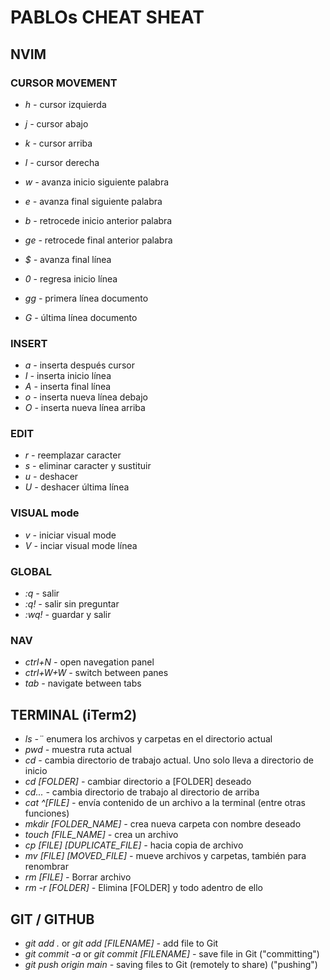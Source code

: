 # PABLOs CHEAT SHEAT

## NVIM ##

### CURSOR MOVEMENT

- *h -*    cursor izquierda
- *j -*    cursor abajo
- *k -*    cursor arriba
- *l -*    cursor derecha

- *w -*     avanza inicio siguiente palabra
- *e -*    avanza final siguiente palabra
- *b -*    retrocede inicio anterior palabra
- *ge -* retrocede final anterior palabra

- *$ -*   avanza final línea
- *0 -*   regresa inicio línea

- *gg -* primera línea documento
- *G -*  última línea documento

### INSERT
- *a -*  inserta después cursor
- *I -*  inserta inicio línea
- *A -*  inserta final línea
- *o -*  inserta nueva línea debajo
- *O -*  inserta nueva línea arriba

### EDIT
- *r -*  reemplazar caracter
- *s -*  eliminar caracter y sustituir
- *u -*  deshacer
- *U -*  deshacer última línea

### VISUAL mode
- *v -*  iniciar visual mode
- *V -*  inciar visual mode línea

### GLOBAL
- *:q -*     salir
- *:q! -*    salir sin preguntar
- *:wq! -*   guardar y salir

### NAV
- *ctrl+N -*     open navegation panel
- *ctrl+W+W -*   switch between panes
- *tab -*        navigate between tabs

## TERMINAL (iTerm2)
- *ls -¨*                           enumera los archivos y carpetas en el directorio actual
- *pwd -*                           muestra ruta actual
- *cd -*                            cambia directorio de trabajo actual. Uno solo lleva a directorio de inicio
- *cd [FOLDER] -*                   cambiar directorio a [FOLDER] deseado
- *cd... -*                         cambia directorio de trabajo al directorio de arriba
- *cat ^[FILE] -*                   envía contenido de un archivo a la terminal (entre otras funciones)
- *mkdir [FOLDER_NAME] -*           crea nueva carpeta con nombre deseado
- *touch [FILE_NAME] -*             crea un archivo
- *cp [FILE] [DUPLICATE_FILE] -*    hacia copia de archivo
- *mv [FILE] [MOVED_FILE] -*        mueve archivos y carpetas, también para renombrar
- *rm [FILE] -*                     Borrar archivo
- *rm -r [FOLDER] -*                Elimina [FOLDER] y todo adentro de ello

## GIT / GITHUB

- *git add .* or *git add [FILENAME] -* add file to Git
- *git commit -a* or *git commit [FILENAME] -* save file in Git ("committing")
- *git push origin main -* saving files to Git (remotely to share) ("pushing")
